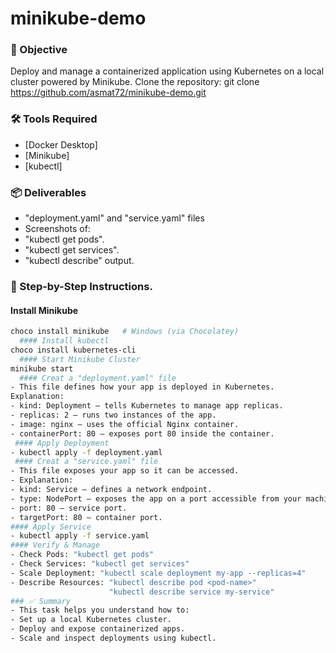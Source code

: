 # minikube-demo
### 🎯 Objective  
Deploy and manage a containerized application using Kubernetes on a local cluster powered by Minikube.
Clone the repository: git clone https://github.com/asmat72/minikube-demo.git
### 🛠️ Tools Required
- [Docker Desktop]
- [Minikube]
- [kubectl]
### 📦 Deliverables
- "deployment.yaml" and "service.yaml" files
- Screenshots of:
- "kubectl get pods".
- "kubectl get services".
- "kubectl describe" output.
### 🚀 Step-by-Step Instructions.
  #### Install Minikube
```bash
choco install minikube   # Windows (via Chocolatey)
  #### Install kubectl
choco install kubernetes-cli
  #### Start Minikube Cluster
minikube start
  #### Creat a "deployment.yaml" file
- This file defines how your app is deployed in Kubernetes.
Explanation:
- kind: Deployment — tells Kubernetes to manage app replicas.
- replicas: 2 — runs two instances of the app.
- image: nginx — uses the official Nginx container.
- containerPort: 80 — exposes port 80 inside the container.
 #### Apply Deployment
- kubectl apply -f deployment.yaml
 #### Creat a "service.yaml" file 
- This file exposes your app so it can be accessed. 
- Explanation:
- kind: Service — defines a network endpoint.
- type: NodePort — exposes the app on a port accessible from your machine.
- port: 80 — service port. 
- targetPort: 80 — container port.
#### Apply Service
- kubectl apply -f service.yaml
#### Verify & Manage
- Check Pods: "kubectl get pods"
- Check Services: "kubectl get services"
- Scale Deployment: "kubectl scale deployment my-app --replicas=4"
- Describe Resources: "kubectl describe pod <pod-name>"
                      "kubectl describe service my-service"
### ✅ Summary
- This task helps you understand how to:
- Set up a local Kubernetes cluster.
- Deploy and expose containerized apps.
- Scale and inspect deployments using kubectl.
        
           
           
